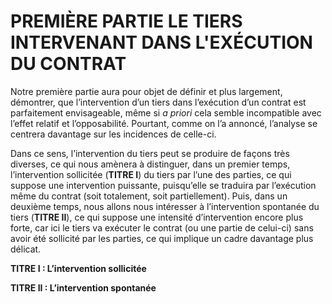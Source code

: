# PREMIÈRE PARTIE LE TIERS INTERVENANT DANS L'EXÉCUTION DU CONTRAT

Notre première partie aura pour objet de définir et plus largement, démontrer, que l’intervention d’un tiers dans l’exécution d’un contrat est parfaitement envisageable, même si _a priori_ cela semble incompatible avec l’effet relatif et l’opposabilité. Pourtant, comme on l’a annoncé, l’analyse se centrera davantage sur les incidences de celle-ci.

Dans ce sens, l’intervention du tiers peut se produire de façons très diverses, ce qui nous amènera à distinguer, dans un premier temps, l’intervention sollicitée \(**TITRE I**\) du tiers par l’une des parties, ce qui suppose une intervention puissante, puisqu’elle se traduira par l’exécution même du contrat \(soit totalement, soit partiellement\). Puis, dans un deuxième temps, nous allons nous intéresser à l’intervention spontanée du tiers \(**TITRE II**\), ce qui suppose une intensité d’intervention encore plus forte, car ici le tiers va exécuter le contrat \(ou une partie de celui-ci\) sans avoir été sollicité par les parties, ce qui implique un cadre davantage plus délicat.

**TITRE I : L’intervention sollicitée**

**TITRE II : L’intervention spontanée**

